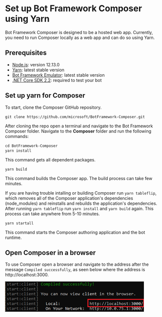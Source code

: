 # Set up Bot Framework Composer using Yarn

Bot Framework Composer is designed to be a hosted web app. Currently, you need to run Composer locally as a web app and can do so using Yarn. 

<!---To set up and install Composer with docker you can read more [here](link to docker setup).-->

## Prerequisites

- [Node.js](https://nodejs.org/dist/v12.13.0/): version 12.13.0
- [Yarn](https://yarnpkg.com/en/docs/install): latest stable version
- [Bot Framework Emulator](https://github.com/microsoft/BotFramework-Emulator/releases/latest): latest stable version
- [.NET Core SDK 2.2](https://dotnet.microsoft.com/download/dotnet-core/2.2): required to test your bot

## Set up yarn for Composer
To start, clone the Composer GitHub repository. 
```
git clone https://github.com/microsoft/BotFramework-Composer.git
```

After cloning the repo open a terminal and navigate to the Bot Framework Composer folder. Navigate to the **Composer** folder and run the following commands:
```
cd BotFramework-Composer 
yarn install 
```
  This command gets all dependent packages.

```
yarn build 
```
  This command builds the Composer app. The build process can take few minutes.
  
 If you are having trouble intalling or building Composer run `yarn tableflip`, which removes all of the Composer application's dependencies (node_modules) and reinstalls and rebuilds the application's dependencies. After running `yarn tableflip` run `yarn install` and `yarn build` again. This process can take anywhere from 5-10 minutes.

```
yarn startall
```
  This command starts the Composer authoring application and the bot runtime. 

## Open Composer in a browser
To use Composer open a browser and navigate to the address after the message `Compiled successfully`, as seen below where the address is http://localhost:3000.

![browser gif](./media/setup-yarn/composer-address.png)
